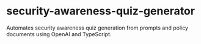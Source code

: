 # security-awareness-quiz-generator
Automates security awareness quiz generation from prompts and policy documents using OpenAI and TypeScript.
